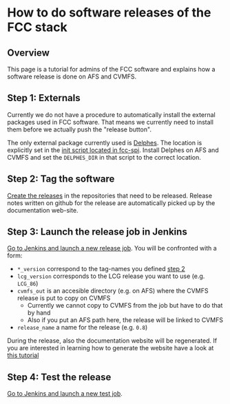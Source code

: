 # How to do software releases of the FCC stack

## Overview

This page is a tutorial for admins of the FCC software and explains how a software release is done on AFS and CVMFS.

## Step 1: Externals

Currently we do not have a procedure to automatically install the external packages used in FCC software. That means we
currently need to install them before we actually push the "release button".

The only external package currently used is [Delphes](https://github.com/delphes/delphes). The location is explicitly set
in the [init script located in fcc-spi](https://github.com/HEP-FCC/fcc-spi/blob/master/init_fcc_stack.sh). Install Delphes
on AFS and CVMFS and set the `DELPHES_DIR` in that script to the correct location.

## Step 2: Tag the software

[Create the releases](https://help.github.com/articles/creating-releases/) in the repositories that need to be released.
Release notes written on github for the release are automatically picked up by the documentation web-site.

## Step 3: Launch the release job in Jenkins

[Go to Jenkins and launch a new release job](https://phsft-jenkins.cern.ch/view/FCC/job/FCC-release/build?delay=0sec).
You will be confronted with a form:

- `*_version` correspond to the tag-names you defined [step 2](#step-2-tag-the-software)
- `lcg_version` corresponds to the LCG release you want to use (e.g. `LCG_86`)
- `cvmfs_out` is an accesible directory (e.g. on AFS) where the CVMFS release is put to copy on CVMFS
    - Currently we cannot copy to CVMFS from the job but have to do that by hand
    - Also if you put an AFS path here, the release will be linked to CVMFS
- `release_name` a name for the release (e.g. `0.8`)

During the release, also the documentation website will be regenerated. If you are interested in learning how to
generate the website have a look at [this tutorial](FccDocPage.md)

## Step 4: Test the release

[Go to Jenkins and launch a new test job](https://phsft-jenkins.cern.ch/view/FCC/job/FCCSW-integration/build?delay=0sec).
